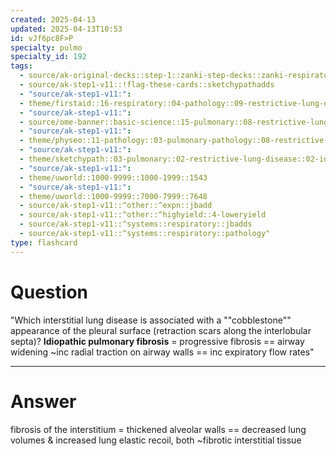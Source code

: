 ```yaml
---
created: 2025-04-13
updated: 2025-04-13T10:53
id: vJf6pc8F>P
specialty: pulmo
specialty_id: 192
tags:
  - source/ak-original-decks::step-1::zanki-step-decks::zanki-respiratory::respiratory-pathology
  - source/ak-step1-v11::!flag-these-cards::sketchypathadds
  - "source/ak-step1-v11:": 
  - theme/firstaid::16-respiratory::04-pathology::09-restrictive-lung-diseases::1-interstitial-causes::idiopathic-pulmonary-fibrosis
  - "source/ak-step1-v11:": 
  - source/ome-banner::basic-science::15-pulmonary::08-restrictive-lung-disease
  - "source/ak-step1-v11:": 
  - theme/physeo::11-pathology::03-pulmonary-pathology::08-restrictive-lung-diseases
  - "source/ak-step1-v11:": 
  - theme/sketchypath::03-pulmonary::02-restrictive-lung-disease::02-idiopathic-pulmonary-fibrosis
  - "source/ak-step1-v11:": 
  - theme/uworld::1000-9999::1000-1999::1543
  - "source/ak-step1-v11:": 
  - theme/uworld::1000-9999::7000-7999::7648
  - source/ak-step1-v11::^other::^expn::jbadd
  - source/ak-step1-v11::^other::^highyield::4-loweryield
  - source/ak-step1-v11::^systems::respiratory::jbadds
  - source/ak-step1-v11::^systems::respiratory::pathology"
type: flashcard
---
```


# Question
"Which interstitial lung disease is associated with a ""cobblestone"" appearance of the pleural surface (retraction scars along the interlobular septa)?   **Idiopathic pulmonary fibrosis** = progressive fibrosis == airway widening ~inc radial traction on airway walls == inc expiratory flow rates"

---

# Answer
fibrosis of the interstitium = thickened alveolar walls == decreased lung volumes & increased lung elastic recoil, both ~fibrotic interstitial tissue